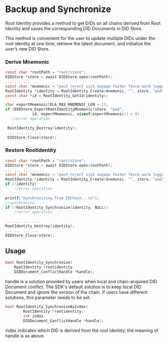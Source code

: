 # Backup and Synchronize

Root Identity provides a method to get DIDs on all chains derived from Root Identity and saves the corresponding DID Documents in DID Store.

This method is convenient for the user to update multiple DIDs under the root identity at one time, retrieve the latest document, and initialize the user’s new DID Store.

### Derive Mnemonic

```c
const char *rootPath = "root/store";
DIDStore *store = await DIDStore.open(rootPath);
... ... ... ...
const char *mnemonic = "pact reject sick voyage foster fence warm luggage cabbage any subject carbon";
RootIdentity *identity = RootIdentity_Create(mnemonic, "", store, "pwd", true);
const char *id = RootIdentity_GetId(identity);

char exportMnemonic[ELA_MAX_MNEMONIC_LEN + 1];
if (DIDStore_ExportRootIdentityMnemonic(store, "pwd",
            id, exportMnemonic, sizeof(exportMnemonic)) < 0)
   //error operation
   
 RootIdentity_Destroy(identity);
 ... ... ... ...
 DIDStore_Close(store);
```

### Restore RootIdentity

```c
const char *rootPath = "root/store";
DIDStore *store = await DIDStore.open(rootPath);
... ... ... ...
const char *mnemonic = "pact reject sick voyage foster fence warm luggage cabbage any subject carbon";
RootIdentity *identity = RootIdentity_Create(mnemonic, "", store, "pwd", true);
if (!identity)
  	//error operation
  
printf("Synchronizing from IDChain...\n");
//synchronize
if (!RootIdentity_Synchronize(identity, NULL))
  	//error operation
  
... ... ... ...
RootIdentity_Destroy(identity);
... ... ... ...
DIDStore_Close(store);
```

## Usage

```c
bool RootIdentity_Synchronize(
    RootIdentity *rootidentity,
    DIDDocument_ConflictHandle *handle);
```

handle is a solution provided by users when local and chain-acquired DID Document conflict. The SDK's default solution is to keep local DID Document and ignore the version of the chain. If users have different solutions, this parameter needs to be set.

```c
bool RootIdentity_SynchronizeByIndex(
        RootIdentity *rootidentity,
        int index,
        DIDDocument_ConflictHandle *handle);
```

index indicates which DID is derived from the root identity; the meaning of handle is as above.
